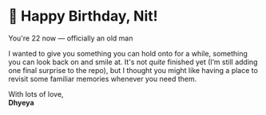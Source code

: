 # 🎂 Happy Birthday, Nit!

You're 22 now — officially an old man

I wanted to give you something you can hold onto for a while, something you can look back on and smile at. It's not *quite* finished yet (I’m still adding one final surprise to the repo), but I thought you might like having a place to revisit some familiar memories whenever you need them.

With lots of love,  
**Dhyeya**
